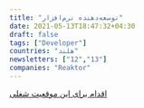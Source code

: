 ```yaml
---
title: "توسعه‌دهنده نرم‌افزار"
date: 2021-05-13T18:47:32+04:30
draft: false
tags: ["Developer"]
countries: "هلند"
newsletters: ["12","13"]
companies: "Reaktor"
---
```


[اقدام برای این موقعیت شغلی](https://www.reaktor.com/careers/software-developer-amsterdam/)